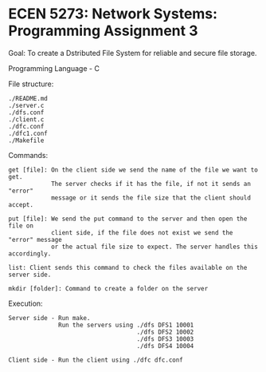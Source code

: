 # ECEN 5273: Network Systems: Programming Assignment 3 #

Goal: To create a Dstributed File System for reliable and secure file storage.

Programming Language - C

File structure:
```
./README.md
./server.c
./dfs.conf
./client.c
./dfc.conf
./dfc1.conf
./Makefile
```

Commands:
```
get [file]: On the client side we send the name of the file we want to get.
            The server checks if it has the file, if not it sends an "error"
            message or it sends the file size that the client should accept.

put [file]: We send the put command to the server and then open the file on
            client side, if the file does not exist we send the "error" message
            or the actual file size to expect. The server handles this accordingly.

list: Client sends this command to check the files available on the server side.

mkdir [folder]: Command to create a folder on the server
```

Execution:
```
Server side - Run make.
              Run the servers using ./dfs DFS1 10001
                                    ./dfs DFS2 10002
                                    ./dfs DFS3 10003
                                    ./dfs DFS4 10004

Client side - Run the client using ./dfc dfc.conf
```
